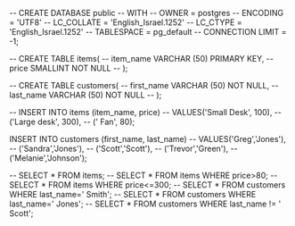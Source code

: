 
-- CREATE DATABASE public
--     WITH 
--     OWNER = postgres
--     ENCODING = 'UTF8'
--     LC_COLLATE = 'English_Israel.1252'
--     LC_CTYPE = 'English_Israel.1252'
--     TABLESPACE = pg_default
--     CONNECTION LIMIT = -1;

-- CREATE TABLE items(
--  item_name VARCHAR (50) PRIMARY KEY,
--  price SMALLINT NOT NULL
-- );

-- CREATE TABLE customers(
--  first_name VARCHAR (50) NOT NULL,
--  last_name VARCHAR (50) NOT NULL
-- );

-- INSERT INTO items (item_name, price)
-- VALUES('Small Desk', 100),
-- ('Large desk', 300),
-- (' Fan', 80);

INSERT INTO customers (first_name, last_name)
-- VALUES('Greg','Jones'),
-- ('Sandra','Jones'),
-- ('Scott','Scott'),
-- ('Trevor','Green'),
-- ('Melanie','Johnson');

-- SELECT * FROM items;
-- SELECT * FROM items WHERE price>80;
-- SELECT * FROM items WHERE price<=300;
-- SELECT * FROM customers WHERE last_name=' Smith';
-- SELECT * FROM customers WHERE last_name=' Jones';
-- SELECT * FROM customers WHERE last_name != ' Scott';

